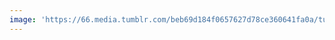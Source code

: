 ```yaml
---
image: 'https://66.media.tumblr.com/beb69d184f0657627d78ce360641fa0a/tumblr_osyxq3SXKS1tbdx3so1_1280.jpg'
---
```

